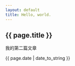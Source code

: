 ```yaml
---
layout: default
title: Hello, world.
---
```

<h2>{{ page.title }}</h2>
<p>我的第二篇文章</p>
<p>{{ page.date | date_to_string }}</p>

